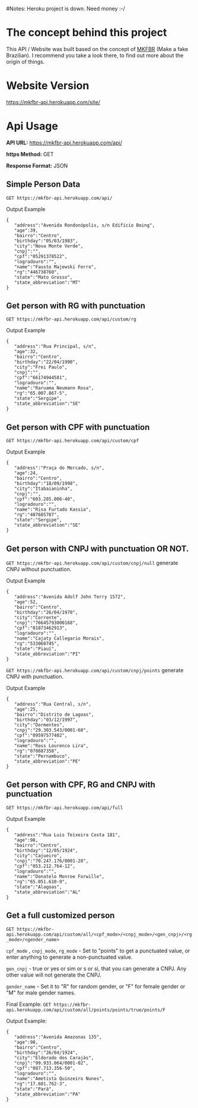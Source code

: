 #Notes: Heroku project is down. Need money :-/

# The concept behind this project
This API / Website was built based on the concept of [MKFBR](httpss://github.com/darkmathew/make_a_fake_brazilian) (Make a fake Brazilian). I recommend you take a look there, to find out more about the origin of things.

# Website Version

https://mkfbr-api.herokuapp.com/site/ 



# Api Usage


**API URL:** https://mkfbr-api.herokuapp.com/api/ 


**https Method:** GET 


**Response Format:** JSON


##  Simple Person Data
`GET https://mkfbr-api.herokuapp.com/api/`

Output Example
```
{
   "address":"Avenida Rondonópolis, s/n Edifício Boing",
   "age":39,
   "bairro":"Centro",
   "birthday":"05/03/1983",
   "city":"Nova Monte Verde",
   "cnpj":"",
   "cpf":"05291378522",
   "logradouro":"",
   "name":"Fausto Majewski Ferro",
   "rg":"446738760",
   "state":"Mato Grosso",
   "state_abbreviation":"MT"
}
```
## Get person with RG with punctuation
`GET https://mkfbr-api.herokuapp.com/api/custom/rg`

Output Example
```
{
   "address":"Rua Principal, s/n",
   "age":32,
   "bairro":"Centro",
   "birthday":"22/04/1990",
   "city":"Frei Paulo",
   "cnpj":"",
   "cpf":"66174944581",
   "logradouro":"",
   "name":"Raruama Neumann Rosa",
   "rg":"65.007.867-5",
   "state":"Sergipe",
   "state_abbreviation":"SE"
}
```
## Get person with CPF with punctuation
`GET https://mkfbr-api.herokuapp.com/api/custom/cpf`

Output Example
```
{
   "address":"Praça do Mercado, s/n",
   "age":24,
   "bairro":"Centro",
   "birthday":"18/09/1998",
   "city":"Itabaianinha",
   "cnpj":"",
   "cpf":"603.285.006-40",
   "logradouro":"",
   "name":"Risa Furtado Kassia",
   "rg":"407685707",
   "state":"Sergipe",
   "state_abbreviation":"SE"
}
```

## Get person with CNPJ with punctuation OR NOT.

 `GET https://mkfbr-api.herokuapp.com/api/custom/cnpj/null`  generate CNPJ without punctuation.

Output Example
```
{
   "address":"Avenida Adolf John Terry 1572",
   "age":52,
   "bairro":"Centro",
   "birthday":"26/04/1970",
   "city":"Corrente",
   "cnpj":"76645793000168",
   "cpf":"01873462913",
   "logradouro":"",
   "name":"Cajaty Callegario Morais",
   "rg":"533060745",
   "state":"Piauí",
   "state_abbreviation":"PI"
}
```

`GET https://mkfbr-api.herokuapp.com/api/custom/cnpj/points`  generate CNPJ with punctuation.

Output Example
```
{
   "address":"Rua Central, s/n",
   "age":25,
   "bairro":"Distrito de Lagoas",
   "birthday":"03/12/1997",
   "city":"Dormentes",
   "cnpj":"29.303.543/0001-60",
   "cpf":"09597577402",
   "logradouro":"",
   "name":"Ross Lourenco Lira",
   "rg":"070687358",
   "state":"Pernambuco",
   "state_abbreviation":"PE"
}
```



## Get person with CPF, RG and CNPJ with punctuation 
`GET https://mkfbr-api.herokuapp.com/api/full`

Output Example
```
{
   "address":"Rua Luis Teixeira Costa 181",
   "age":98,
   "bairro":"Centro",
   "birthday":"12/05/1924",
   "city":"Cajueiro",
   "cnpj":"70.247.176/0001-28",
   "cpf":"053.212.764-12",
   "logradouro":"",
   "name":"Donatelo Monroe Forwille",
   "rg":"65.051.610-9",
   "state":"Alagoas",
   "state_abbreviation":"AL"
}
```

## Get a full customized person
`GET https://mkfbr-api.herokuapp.com/api/custom/all/<cpf_mode>/<cnpj_mode>/<gen_cnpj>/<rg_mode>/<gender_name>`

`cpf_mode` , `cnpj_mode`, `rg_mode`   - Set to "points" to get a punctuated value, or enter anything to generate a non-punctuated value.

`gen_cnpj` - true or yes or sim or s or si, that you can generate a CNPJ. Any other value will not generate the CNPJ.

`gender_name` - Set it to "R" for random gender, or "F" for female gender or "M" for male gender names.

Final Example: `GET https://mkfbr-api.herokuapp.com/api/custom/all/points/points/true/points/F`

Output Example: 
```
{
   "address":"Avenida Amazonas 135",
   "age":98,
   "bairro":"Centro",
   "birthday":"26/04/1924",
   "city":"Eldorado dos Carajás",
   "cnpj":"99.933.064/0001-02",
   "cpf":"087.713.356-50",
   "logradouro":"",
   "name":"Ametista Quinzeiro Nunes",
   "rg":"17.601.762-3",
   "state":"Pará",
   "state_abbreviation":"PA"
}
```
